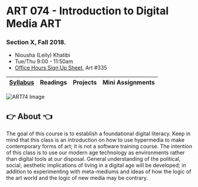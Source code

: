 # ART 074 - Introduction to Digital Media ART
### Section X, Fall 2018.

+ Niousha (Leily) Khatibi [](niousha.khatibi@sjsu.edu)
+ Tue/Thu 9:00 - 11:50am
+ [Office Hours Sign Up Sheet](), Art #335

| [Syllabus](https://github.com/fewnew/art74-fall2018/blob/master/syllabus.md) | Readings | Projects | Mini Assignments |
| -------- | -------- | -------- | ---------------- |


![ART74 Image](https://i.imgur.com/ozHfRnK.gif)

## :point_right: About :point_left:
The goal of this course is to establish a foundational digital literacy. Keep in mind that this class is an introduction on how to use hypermedia to make contemporary forms of art; it is not a software training course. The intention of this class is to use our modern age technology as environments rather than digital tools at our disposal. General understanding of the political, social, aesthetic implications of living in a digital age will be developed; in addition to experimenting with meta-mediums and ideas of how the logic of the art world and the logic of new media may be contrary.
